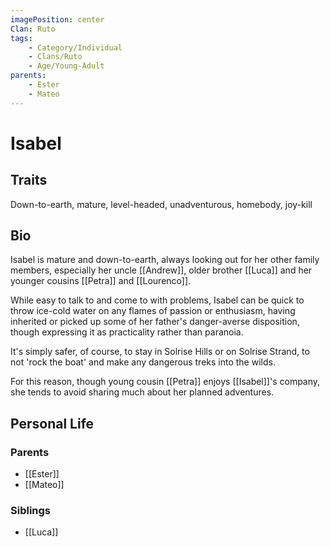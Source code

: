 ```yaml
---
imagePosition: center
Clan: Ruto
tags:
    - Category/Individual
    - Clans/Ruto
    - Age/Young-Adult
parents:
    - Ester
    - Mateo
---
```


# Isabel

## Traits

<span class='traits chip-list'>Down-to-earth, mature, level-headed, unadventurous, homebody, joy-kill</span>

## Bio

Isabel is mature and down-to-earth, always looking out for her other family members, especially her uncle [[Andrew]], older brother [[Luca]] and her younger cousins [[Petra]] and [[Lourenco]].

While easy to talk to and come to with problems, Isabel can be quick to throw ice-cold water on any flames of passion or enthusiasm, having inherited or picked up some of her father's danger-averse disposition, though expressing it as practicality rather than paranoia.

It's simply safer, of course, to stay in Solrise Hills or on Solrise Strand, to not 'rock the boat' and make any dangerous treks into the wilds.

For this reason, though young cousin [[Petra]] enjoys [[Isabel]]'s company, she tends to avoid sharing much about her planned adventures.

## Personal Life

### Parents

-   [[Ester]]
-   [[Mateo]]

### Siblings

-   [[Luca]]
